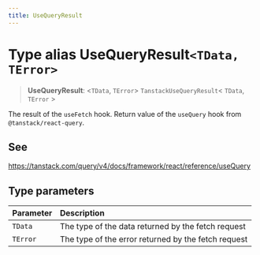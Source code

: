 ```yaml
---
title: UseQueryResult
---
```


# Type alias UseQueryResult`<TData, TError>`

> **UseQueryResult**: <`TData`, `TError`> `TanstackUseQueryResult`\< `TData`, `TError` \>

The result of the `useFetch` hook.
Return value of the `useQuery` hook from `@tanstack/react-query`.

## See

https://tanstack.com/query/v4/docs/framework/react/reference/useQuery

## Type parameters

| Parameter | Description |
| :------ | :------ |
| `TData` | The type of the data returned by the fetch request |
| `TError` | The type of the error returned by the fetch request |
